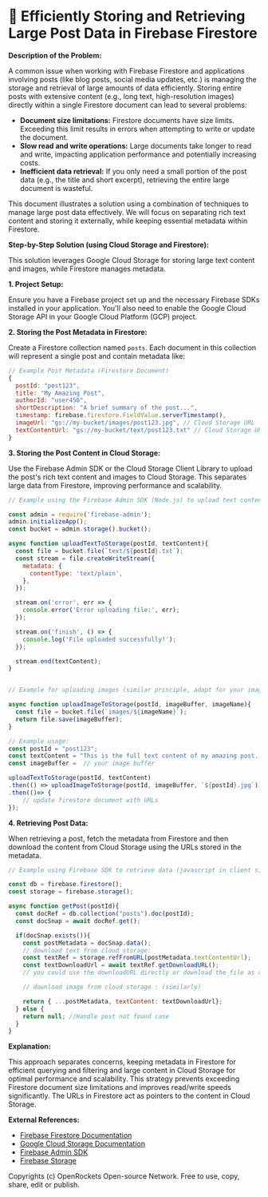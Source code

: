 # 🐞 Efficiently Storing and Retrieving Large Post Data in Firebase Firestore


**Description of the Problem:**

A common issue when working with Firebase Firestore and applications involving posts (like blog posts, social media updates, etc.) is managing the storage and retrieval of large amounts of data efficiently.  Storing entire posts with extensive content (e.g., long text, high-resolution images) directly within a single Firestore document can lead to several problems:

* **Document size limitations:** Firestore documents have size limits. Exceeding this limit results in errors when attempting to write or update the document.
* **Slow read and write operations:** Large documents take longer to read and write, impacting application performance and potentially increasing costs.
* **Inefficient data retrieval:** If you only need a small portion of the post data (e.g., the title and short excerpt), retrieving the entire large document is wasteful.

This document illustrates a solution using a combination of techniques to manage large post data effectively.  We will focus on separating rich text content and storing it externally, while keeping essential metadata within Firestore.


**Step-by-Step Solution (using Cloud Storage and Firestore):**

This solution leverages Google Cloud Storage for storing large text content and images, while Firestore manages metadata.

**1. Project Setup:**

Ensure you have a Firebase project set up and the necessary Firebase SDKs installed in your application. You'll also need to enable the Google Cloud Storage API in your Google Cloud Platform (GCP) project.


**2.  Storing the Post Metadata in Firestore:**

Create a Firestore collection named `posts`. Each document in this collection will represent a single post and contain metadata like:

```javascript
// Example Post Metadata (Firestore Document)
{
  postId: "post123",
  title: "My Amazing Post",
  authorId: "user456",
  shortDescription: "A brief summary of the post...",
  timestamp: firebase.firestore.FieldValue.serverTimestamp(),
  imageUrl: "gs://my-bucket/images/post123.jpg", // Cloud Storage URL
  textContentUrl: "gs://my-bucket/text/post123.txt" // Cloud Storage URL
}
```

**3. Storing the Post Content in Cloud Storage:**

Use the Firebase Admin SDK or the Cloud Storage Client Library to upload the post's rich text content and images to Cloud Storage.  This separates large data from Firestore, improving performance and scalability.


```javascript
// Example using the Firebase Admin SDK (Node.js) to upload text content

const admin = require('firebase-admin');
admin.initializeApp();
const bucket = admin.storage().bucket();

async function uploadTextToStorage(postId, textContent){
  const file = bucket.file(`text/${postId}.txt`);
  const stream = file.createWriteStream({
    metadata: {
      contentType: 'text/plain',
    },
  });

  stream.on('error', err => {
    console.error('Error uploading file:', err);
  });

  stream.on('finish', () => {
    console.log('File uploaded successfully!');
  });

  stream.end(textContent);
}


// Example for uploading images (similar principle, adapt for your image type)

async function uploadImageToStorage(postId, imageBuffer, imageName){
  const file = bucket.file(`images/${imageName}`);
  return file.save(imageBuffer);
}

// Example usage:
const postId = "post123";
const textContent = "This is the full text content of my amazing post...";
const imageBuffer =  // your image buffer

uploadTextToStorage(postId, textContent)
.then(() => uploadImageToStorage(postId, imageBuffer, `${postId}.jpg`))
.then(()=> {
    // update firestore document with URLs
});


```

**4. Retrieving Post Data:**

When retrieving a post, fetch the metadata from Firestore and then download the content from Cloud Storage using the URLs stored in the metadata.

```javascript
// Example using Firebase SDK to retrieve data (javascript in client side)

const db = firebase.firestore();
const storage = firebase.storage();

async function getPost(postId){
  const docRef = db.collection("posts").doc(postId);
  const docSnap = await docRef.get();

  if(docSnap.exists()){
    const postMetadata = docSnap.data();
    // download text from cloud storage:
    const textRef = storage.refFromURL(postMetadata.textContentUrl);
    const textDownloadUrl = await textRef.getDownloadURL();
    // you could use the downloadURL directly or download the file as a blob and process it locally.

    // download image from cloud storage : (similarly)

    return { ...postMetadata, textContent: textDownloadUrl};
  } else {
    return null; //Handle post not found case
  }
}

```


**Explanation:**

This approach separates concerns, keeping metadata in Firestore for efficient querying and filtering and large content in Cloud Storage for optimal performance and scalability. This strategy prevents exceeding Firestore document size limitations and improves read/write speeds significantly.  The URLs in Firestore act as pointers to the content in Cloud Storage.


**External References:**

* [Firebase Firestore Documentation](https://firebase.google.com/docs/firestore)
* [Google Cloud Storage Documentation](https://cloud.google.com/storage/docs)
* [Firebase Admin SDK](https://firebase.google.com/docs/admin/setup)
* [Firebase Storage](https://firebase.google.com/docs/storage)


Copyrights (c) OpenRockets Open-source Network. Free to use, copy, share, edit or publish.

